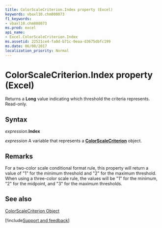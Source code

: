 ```yaml
---
title: ColorScaleCriterion.Index property (Excel)
keywords: vbaxl10.chm808073
f1_keywords:
- vbaxl10.chm808073
ms.prod: excel
api_name:
- Excel.ColorScaleCriterion.Index
ms.assetid: 22521ce4-fa0d-b71c-0eaa-d3675dbfc199
ms.date: 06/08/2017
localization_priority: Normal
---
```



# ColorScaleCriterion.Index property (Excel)

Returns a  **Long** value indicating which threshold the criteria represents. Read-only.


## Syntax

_expression_.**Index**

_expression_ A variable that represents a **[ColorScaleCriterion](Excel.ColorScaleCriterion.md)** object.


## Remarks

For a two-color scale conditional format rule, this property will return a value of "1" for the minimum threshold and "2" for the maximum threshold. When using a three-color scale rule, the values will be "1" for the minimum, "2" for the midpoint, and "3" for the maximum thresholds.


## See also


[ColorScaleCriterion Object](Excel.ColorScaleCriterion.md)

[!include[Support and feedback](~/includes/feedback-boilerplate.md)]